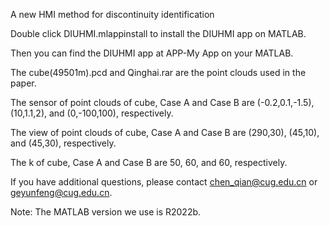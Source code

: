 A new HMI method for discontinuity identification

Double click DIUHMI.mlappinstall to install the DIUHMI app on MATLAB.

Then you can find the DIUHMI app at APP-My App on your MATLAB.

The cube(49501m).pcd and Qinghai.rar are the point clouds used in the paper.

The sensor of point clouds of cube, Case A and Case B are (-0.2,0.1,-1.5), (10,1.1,2), and (0,-100,100), respectively.

The view of point clouds of cube, Case A and Case B are (290,30), (45,10), and (45,30), respectively.

The k of cube, Case A and Case B are 50, 60, and 60, respectively.

If you have additional questions, please contact chen_qian@cug.edu.cn or geyunfeng@cug.edu.cn.

Note: The MATLAB version we use is R2022b.
